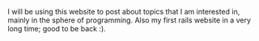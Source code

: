 I will be using this website to post about topics that I am interested in, mainly in the sphere of programming. Also my first rails website in a very long time; good to be back :).